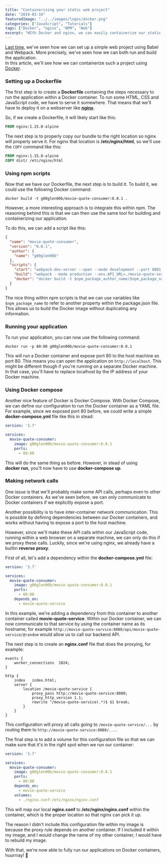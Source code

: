 ```yaml
---
title: "Containerizing your static web project"
date: "2019-03-19"
featuredImage: "../../images/logos/docker.png"
categories: ["JavaScript", "Tutorials"]
tags: ["Docker", "nginx", "NPM", "Web"]
excerpt: "WIth Docker and nginx, we can easily containerize our static web project. In this tutorial, you'll find out how you can do that."
---
```


[Last time](/web-project-webpack-babel/), we've seen how we can set up a simple web project using Babel and Webpack. More precisely, we've seen how we can both run and build the application.  
In this article, we'll see how we can containerize such a project using [Docker](https://www.docker.com/docker-community).

### Setting up a Dockerfile

The first step is to create a **Dockerfile** containing the steps necessary to run the application within a Docker container. To run some HTML, CSS and JavaScript code, we have to serve it somewhere. That means that we'll have to deploy it on a webserver like **[nginx](https://www.nginx.com/)**.

So, if we create a Dockerfile, it will likely start like this:

```dockerfile
FROM nginx:1.15.8-alpine
```

The next step is to properly copy our bundle to the right location so nginx will properly serve it. For nginx that location is **/etc/nginx/html**, so we'll use the `COPY` command like this:

```dockerfile
FROM nginx:1.15.8-alpine
COPY dist/ /etc/nginx/html
```

### Using npm scripts

Now that we have our Dockerfile, the next step is to build it. To build it, we could use the following Docker command:

```
docker build -t g00glen00b/movie-quote-consumer:0.0.1 .
```

However, a more interesting approach is to integrate this within npm. The reasoning behind this is that we can then use the same tool for building and containerizing our application.

To do this, we can add a script like this:

```json
{
  "name": "movie-quote-consumer",
  "version": "0.0.1",
  "author": {
    "name": "g00glen00b"
  },
  "scripts": {
    "start": "webpack-dev-server --open --mode development --port 8081 --env.API_URL=http://localhost:8080/api",
    "build": "webpack --mode production --env.API_URL=./movie-quote-service/api",
    "docker": "docker build -t $npm_package_author_name/$npm_package_name:$npm_package_version ."
  }
}

```

The nice thing within npm scripts is that we can use variables like `$npm_package_name` to refer to another property within the package.json file. This allows us to build the Docker image without duplicating any information.

### Running your application

To run your application, you can now use the following command:

```
docker run -p 80:80 g00glen00b/movie-quote-consumer:0.0.1
```

This will run a Docker container and expose port 80 to the host machine as port 80. This means you can open the application on `http://localhost`. This might be different though if you're running on a separate Docker machine. In that case, you'll have to replace localhost by the IP address of your Docker machine.

### Using Docker compose

Another nice feature of Docker is Docker Compose. With Docker Compose, we can define our configuration to run the Docker container as a YAML file. For example, since we exposed port 80 before, we could write a simple **docker-compose.yml** file like this in stead:

```yaml
version: '3.7'

services:
  movie-quote-consumer:
    image: g00glen00b/movie-quote-consumer:0.0.1
    ports:
      - 80:80
```

This will do the same thing as before. However, in stead of using **docker run**, you'll now have to use **docker-compose up**.

### Making network calls

One issue is that we'll probably make some API calls, perhaps even to other Docker containers. As we've seen before, we can only communicate to Docker containers if we explicitly expose a port.

Another possibility is to have inter-container network communication. This is possible by defining dependencies between our Docker containers, and works without having to expose a port to the host machine.

However, since we'll make these API calls within our JavaScript code, running within a web browser on a separate machine, we can only do this if we proxy these calls. Luckily, since we're using nginx, we already have a builtin **reverse proxy**.

First of all, let's add a dependency within the **docker-compose.yml** file:

```yaml
version: '3.7'

services:
  movie-quote-consumer:
    image: g00glen00b/movie-quote-consumer:0.0.1
    ports:
      - 80:80
    depends_on:
      - movie-quote-service
```

In this example, we're adding a dependency from this container to another container called **movie-quote-service**. Within our Docker container, we can now communicate to that service by using the container name as its hostname, for example `http://movie-quote-service:8080/api/movie-quote-service/@random` would allow us to call our backend API.

The next step is to create an **nginx.conf** file that does the proxying, for example:

```nginx
events {
    worker_connections  1024;
}

http {
    index   index.html;
    server {
        location /movie-quote-service {
            proxy_pass http://movie-quote-service:8080;
            proxy_http_version 1.1;
            rewrite ^/movie-quote-service(.*)$ $1 break;
        }
    }
}
```

This configuration will proxy all calls going to `/movie-quote-service/...` by routing them to `http://movie-quote-service:8080/...`.

The final step is to add a volume for this configuration file so that we can make sure that it's in the right spot when we run our container:

```yaml
version: '3.7'

services:
  movie-quote-consumer:
    image: g00glen00b/movie-quote-consumer:0.0.1
    ports:
      - 80:80
    depends_on:
      - movie-quote-service
    volumes:
      - ./nginx.conf:/etc/nginx/nginx.conf
```

This will map our local **nginx.conf** to **/etc/nginx/nginx.conf** within the container, which is the proper location so that nginx can pick it up.

The reason I didn't include this configuration file within my image is because the proxy rule depends on another container. If I included it within my image, and I would change the name of my other container, I would have to rebuild my image.

With that, we're now able to fully run our applications on Docker containers, huurrray! 🎉
